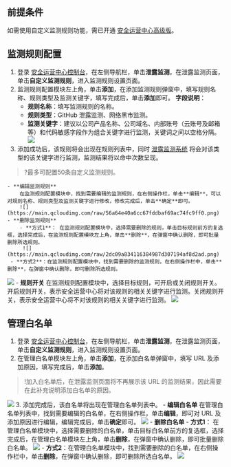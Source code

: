 ## 前提条件
如需使用自定义监测规则功能，需已开通 [安全运营中心高级版](https://buy.cloud.tencent.com/soc)。


## **监测规则配置**
1. 登录 [安全运营中心控制台](https://console.cloud.tencent.com/ssav2/setting/monitor)，在左侧导航栏，单击**泄露监测**，在泄露监测页面，单击**自定义监测规则**，进入监测规则设置页面。
2. 监测规则配置模块左上角，单击**添加**，在添加监测规则弹窗中，填写规则名称、规则类型及监测关键字，填写完成后，单击**添加**即可。
**字段说明**：
	- **规则名称**：填写监测规则的名称。
	-  **规则类型**：GitHub 泄露监测、网络黑市监测。
	- **监测关键字**：建议以公司产品名称、公司域名、内部账号（云账号及邮箱等）和代码敏感字段作为组合关键字进行监测，关键词之间以空格分隔。
	![](https://main.qcloudimg.com/raw/17ebfd1c038b5f8ac213a4e9c5119326.png)
3. 添加成功后，该规则将会出现在规则列表中，同时 [泄露监测系统](https://console.cloud.tencent.com/ssav2/monitor) 将会对该类型的该关键字进行监测，监测结果将以命中次数呈现。
>?最多可配置50条自定义监测规则。
>
	- **编辑监测规则**
		在监测规则配置模块中，找到需要编辑的监测规则，在右侧操作栏，单击**编辑**，可以对规则名称、规则类型及监测关键字进行修改，修改完成后，单击**确定**即可。
		![](https://main.qcloudimg.com/raw/56a64e40a6cc67fddbaf69ac74fc9ff0.png)
	- **删除监测规则**
		- **方式1**： 在监测规则配置模块中，选择需要删除的规则，单击目标规则前方的复选框，选择完成后，在监测规则配置模块左上角，单击**删除**，在弹窗中确认删除，即可批量删除所选规则。
		 ![](https://main.qcloudimg.com/raw/2dc09a834116384987d307194af8d2ad.png)
	 - **方式2**：在监测规则配置模块中，找到需要删除的监测规则，在右侧操作栏中，单击**删除**，在弹窗中确认删除，即可删除所选规则。
![](https://main.qcloudimg.com/raw/5e68ab4e3e1688825498776a29d62521.png)
	- **规则开关**
		在监测规则配置模块中，选择目标规则，可开启或关闭规则开关。开启规则开关，表示安全运营中心将对该规则的相关关键字进行监测。关闭规则开关，表示安全运营中心将不对该规则的相关关键字进行监测。
		![](https://main.qcloudimg.com/raw/467d9bb834615bf9b2457cf09fed38bb.png)

## 管理白名单
1. 登录 [安全运营中心控制台](https://console.cloud.tencent.com/ssav2/setting/monitor)，在左侧导航栏，单击**泄露监测**，在泄露监测页面，单击**自定义监测规则**，进入监测规则设置页面。
2. 在管理白名单模块左上角，单击**添加**，在添加白名单弹窗中，填写 URL 及添加原因，填写完成后，单击**添加**。
>!加入白名单后，在泄露监测页面将不再展示该 URL 的监测结果，因此需要在此补充说明添加白名单的原因。
>
![](https://main.qcloudimg.com/raw/0ecdd7cd46644a67cf20614e05e2240d.png)
3. 添加完成后，该白名单将出现在管理白名单列表中。
	- **编辑白名单**
	在管理白名单列表中，找到需要编辑的白名单，在右侧操作栏，单击**编辑**，即可对 URL 及添加原因进行编辑，编辑完成后，单击**确定**即可。
![](https://main.qcloudimg.com/raw/2aa13cdb814ae7cb36f20a6faba72bdf.png)
	- **删除白名单**
		- **方式1**： 在管理白名单模块中，选择需要删除的白名单，单击目标白名单前方的复选框，选择完成后，在管理白名单模块左上角，单击**删除**，在弹窗中确认删除，即可批量删除白名单。
		 ![](https://main.qcloudimg.com/raw/2dc09a834116384987d307194af8d2ad.png)
		- **方式2**：在管理白名单模块中，找到需要删除的白名单，在右侧操作栏中，单击**删除**，在弹窗中确认删除，即可删除所选白名单。
	![](https://main.qcloudimg.com/raw/1a41c8db1fb92a3ad1aa7b94f26f8637.png)
